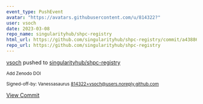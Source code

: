 ```yaml
---
event_type: PushEvent
avatar: "https://avatars.githubusercontent.com/u/814322?"
user: vsoch
date: 2023-03-08
repo_name: singularityhub/shpc-registry
html_url: https://github.com/singularityhub/shpc-registry/commit/a43886454095593afcbd5fdddb7b48d162d231b2
repo_url: https://github.com/singularityhub/shpc-registry
---
```


<a href='https://github.com/vsoch' target='_blank'>vsoch</a> pushed to <a href='https://github.com/singularityhub/shpc-registry' target='_blank'>singularityhub/shpc-registry</a>

<small>Add Zenodo DOI

Signed-off-by: Vanessasaurus <814322+vsoch@users.noreply.github.com></small>

<a href='https://github.com/singularityhub/shpc-registry/commit/a43886454095593afcbd5fdddb7b48d162d231b2' target='_blank'>View Commit</a>